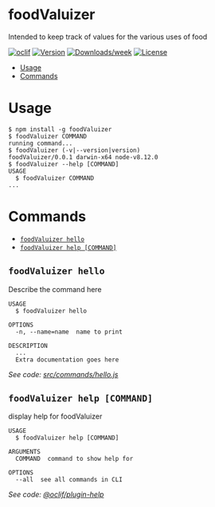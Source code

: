 foodValuizer
============

Intended to keep track of values for the various uses of food

[![oclif](https://img.shields.io/badge/cli-oclif-brightgreen.svg)](https://oclif.io)
[![Version](https://img.shields.io/npm/v/foodValuizer.svg)](https://npmjs.org/package/foodValuizer)
[![Downloads/week](https://img.shields.io/npm/dw/foodValuizer.svg)](https://npmjs.org/package/foodValuizer)
[![License](https://img.shields.io/npm/l/foodValuizer.svg)](https://github.com/jks8787/foodValuizer/blob/master/package.json)

<!-- toc -->
* [Usage](#usage)
* [Commands](#commands)
<!-- tocstop -->
# Usage
<!-- usage -->
```sh-session
$ npm install -g foodValuizer
$ foodValuizer COMMAND
running command...
$ foodValuizer (-v|--version|version)
foodValuizer/0.0.1 darwin-x64 node-v8.12.0
$ foodValuizer --help [COMMAND]
USAGE
  $ foodValuizer COMMAND
...
```
<!-- usagestop -->
# Commands
<!-- commands -->
* [`foodValuizer hello`](#food-valuizer-hello)
* [`foodValuizer help [COMMAND]`](#food-valuizer-help-command)

## `foodValuizer hello`

Describe the command here

```
USAGE
  $ foodValuizer hello

OPTIONS
  -n, --name=name  name to print

DESCRIPTION
  ...
  Extra documentation goes here
```

_See code: [src/commands/hello.js](https://github.com/jks8787/foodValuizer/blob/v0.0.1/src/commands/hello.js)_

## `foodValuizer help [COMMAND]`

display help for foodValuizer

```
USAGE
  $ foodValuizer help [COMMAND]

ARGUMENTS
  COMMAND  command to show help for

OPTIONS
  --all  see all commands in CLI
```

_See code: [@oclif/plugin-help](https://github.com/oclif/plugin-help/blob/v2.1.3/src/commands/help.ts)_
<!-- commandsstop -->
